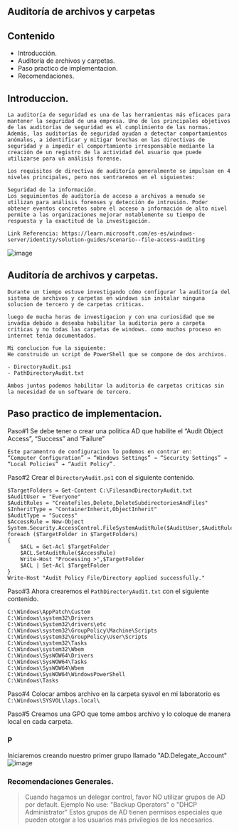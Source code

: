 ## Auditoría de archivos y carpetas
## Contenido

- Introducción.
- Auditoría de archivos y carpetas.
- Paso practico de implementacion.
- Recomendaciones.

## Introduccion.

```
La auditoría de seguridad es una de las herramientas más eficaces para mantener la seguridad de una empresa. Uno de los principales objetivos de las auditorías de seguridad es el cumplimiento de las normas. Además, las auditorías de seguridad ayudan a detectar comportamientos anómalos, a identificar y mitigar brechas en las directivas de seguridad y a impedir el comportamiento irresponsable mediante la creación de un registro de la actividad del usuario que puede utilizarse para un análisis forense.

Los requisitos de directiva de auditoría generalmente se impulsan en 4 niveles principales, pero nos sentraremos en el siguientes:

Seguridad de la información.
Los seguimientos de auditoría de acceso a archivos a menudo se utilizan para análisis forenses y detección de intrusión. Poder obtener eventos concretos sobre el acceso a información de alto nivel permite a las organizaciones mejorar notablemente su tiempo de respuesta y la exactitud de la investigación.

Link Referencia: https://learn.microsoft.com/es-es/windows-server/identity/solution-guides/scenario--file-access-auditing
```
![image](https://learn.microsoft.com/es-es/windows-server/identity/solution-guides/media/scenario--file-access-auditing/dynamicaccesscontrol_revguide_4.jpg)

## Auditoría de archivos y carpetas.

```
Durante un tiempo estuve investigando cómo configurar la auditoría del sistema de archivos y carpetas en windows sin instalar ninguna solucion de tercero y de carpetas criticas.

luego de mucha horas de investigacion y con una curiosidad que me invadia debido a deseaba habilitar la auditoria pero a carpeta criticas y no todas las carpetas de windows. como muchos proceso en internet tenia documentados.

Mi conclucion fue la siguiente:
He construido un script de PowerShell que se compone de dos archivos.

- DirectoryAudit.ps1
- PathDirectoryAudit.txt

Ambos juntos podemos habilitar la auditoria de carpetas criticas sin la necesidad de un software de tercero.

```

## Paso practico de implementacion.

Paso#1 
Se debe tener o crear una politica AD que habilite el  “Audit Object Access”, “Success” and “Failure”
```
Este paramentro de configuracion lo podemos en contrar en:
“Computer Configuration” ➔ “Windows Settings” ➔ “Security Settings” ➔ “Local Policies” ➔ “Audit Policy”.
```
Paso#2
Crear el `DirectoryAudit.ps1` con el siguiente contenido.

```
$TargetFolders = Get-Content C:\FilesandDirectoryAudit.txt
$AuditUser = "Everyone"
$AuditRules = "CreateFiles,Delete,DeleteSubdirectoriesAndFiles"
$InheritType = "ContainerInherit,ObjectInherit"
$AuditType = "Success"
$AccessRule = New-Object System.Security.AccessControl.FileSystemAuditRule($AuditUser,$AuditRules,$InheritType,"None",$AuditType)
foreach ($TargetFolder in $TargetFolders)
{
    $ACL = Get-Acl $TargetFolder
    $ACL.SetAuditRule($AccessRule)
    Write-Host "Processing >",$TargetFolder
    $ACL | Set-Acl $TargetFolder
}
Write-Host "Audit Policy File/Directory applied successfully."
```
Paso#3
Ahora crearemos el `PathDirectoryAudit.txt` con el siguiente contenido.

```
C:\Windows\AppPatch\Custom
C:\Windows\system32\Drivers
C:\Windows\System32\drivers\etc
C:\Windows\system32\GroupPolicy\Machine\Scripts
C:\Windows\system32\GroupPolicy\User\Scripts
C:\Windows\system32\Tasks
C:\Windows\system32\Wbem
C:\Windows\SysWOW64\Drivers
C:\Windows\SysWOW64\Tasks
C:\Windows\SysWOW64\Wbem
C:\Windows\SysWOW64\WindowsPowerShell
C:\Windows\Tasks
```
Paso#4
Colocar ambos archivo en la carpeta sysvol en mi laboratorio es `C:\Windows\SYSVOL\laps.local\`

Paso#5
Creamos una GPO que tome ambos archivo y lo coloque de manera local en cada carpeta.

### P

Iniciaremos creando nuestro primer grupo llamado "AD.Delegate_Account"
![image](https://blogger.googleusercontent.com/img/b/R29vZ2xl/AVvXsEhWj0qPhdQvqBHEjaWX3TerTlQVoEaGKzXyOUAZVTMDwItw56UY04wVymvKdD-YFNjSqGAK2qswJE4z1p_olSL8SF11gp77fCeYwSoMCkiAiDgSxeAhY-1Zc7IWouhMBAB2MHnTr_K7Fxa5/s1600/Delegate1.jpg)

### Recomendaciones Generales.

>Cuando hagamos un delegar control, favor NO utilizar grupos de AD por default. Ejemplo
No use: "Backup Operators" o "DHCP Administrator"
Estos grupos de AD tienen permisos especiales que pueden otorgar a los usuarios más privilegios de los necesarios.

